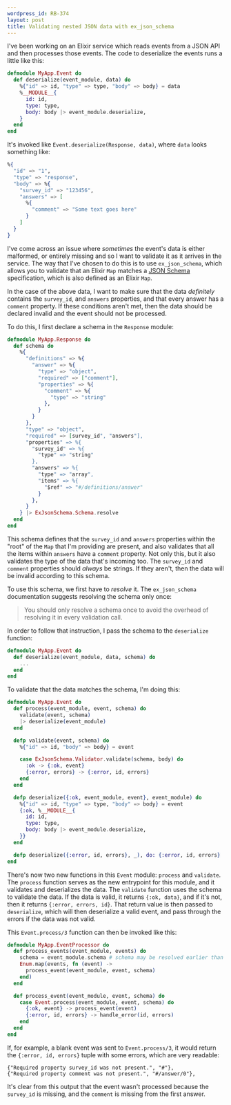 ```yaml
---
wordpress_id: RB-374
layout: post
title: Validating nested JSON data with ex_json_schema
---
```


I've been working on an Elixir service which reads events from a JSON API and then processes those events. The code to deserialize the events runs a little like this:

```elixir
defmodule MyApp.Event do
  def deserialize(event_module, data) do
    %{"id" => id, "type" => type, "body" => body} = data
    %__MODULE__{
      id: id,
      type: type,
      body: body |> event_module.deserialize,
    }
  end
end
```

It's invoked like `Event.deserialize(Response, data)`, where `data` looks something like:

```elixir
%{
  "id" => "1",
  "type" => "response",
  "body" => %{
    "survey_id" => "123456",
    "answers" => [
      %{
        "comment" => "Some text goes here"
      }
    ]
  }
}
```

I've come across an issue where _sometimes_ the event's data is either malformed, or entirely missing and so I want to validate it as it arrives in the service. The way that I've chosen to do this is to use `ex_json_schema`, which allows you to validate that an Elixir `Map`  matches a [JSON Schema](http://json-schema.org/) specification, which is also defined as an Elixir `Map`.

In the case of the above data, I want to make sure that the data _definitely_ contains the `survey_id`, and `answers` properties, and that every answer has a `comment` property. If these conditions aren't met, then the data should be declared invalid and the event should not be processed.

To do this, I first declare a schema in the `Response` module:

```elixir
defmodule MyApp.Response do
  def schema do
    %{
      "definitions" => %{
        "answer" => %{
          "type" => "object",
          "required" => ["comment"],
          "properties" => %{
            "comment" => %{
              "type" => "string"
            },
          }
        }
      },
      "type" => "object",
      "required" => [survey_id", "answers"],
      "properties" => %{
        "survey_id" => %{
          "type" => "string"
        },
        "answers" => %{
          "type" => "array",
          "items" => %{
            "$ref" => "#/definitions/answer"
          }
        },
      }
    } |> ExJsonSchema.Schema.resolve
  end
end
```

This schema defines that the `survey_id` and `answers` properties within the "root" of the `Map` that I'm providing are present, and also validates that all the items within `answers` have a `comment` property. Not only this, but it also validates the type of the data that's incoming too. The `survey_id` and `comment` properties should _always_ be strings. If they aren't, then the data will be invalid according to this schema.

To use this schema, we first have to _resolve_ it. The `ex_json_schema` documentation suggests resolving the schema only once:

> You should only resolve a schema once to avoid the overhead of resolving it in every validation call.

In order to follow that instruction, I pass the schema to the `deserialize` function:

```elixir
defmodule MyApp.Event do
  def deserialize(event_module, data, schema) do
    ...
  end
end
```

To validate that the data matches the schema, I'm doing this:

```elixir
defmodule MyApp.Event do
  def process(event_module, event, schema) do
    validate(event, schema)
    |> deserialize(event_module)
  end

  defp validate(event, schema) do
    %{"id" => id, "body" => body} = event

    case ExJsonSchema.Validator.validate(schema, body) do
      :ok -> {:ok, event}
      {:error, errors} -> {:error, id, errors}
    end
  end

  defp deserialize({:ok, event_module, event}, event_module) do
    %{"id" => id, "type" => type, "body" => body} = event
    {:ok, %__MODULE__{
      id: id,
      type: type,
      body: body |> event_module.deserialize,
    }}
  end

  defp deserialize({:error, id, errors}, _), do: {:error, id, errors}
end
```

There's now two new functions in this `Event` module: `process` and `validate`. The `process` function serves as the new entrypoint for this module, and it validates and deserializes the data. The `validate` function uses the schema to validate the data. If the data is valid, it returns `{:ok, data}`, and if it's not, then it returns `{:error, errors, id}`. That return value is then passed to `deserialize`, which will then deserialize a valid event, and pass through the errors if the data was not valid.

This `Event.process/3` function can then be invoked like this:

```elixir
defmodule MyApp.EventProcessor do
  def process_events(event_module, events) do
    schema = event_module.schema # schema may be resolved earlier than this
    Enum.map(events, fn (event) ->
      process_event(event_module, event, schema)
    end)
  end

  def process_event(event_module, event, schema) do
    case Event.process(event_module, event, schema) do
      {:ok, event} -> process_event(event)
      {:error, id, errors} -> handle_error(id, errors)
    end
  end
end
```

If, for example, a blank event was sent to `Event.process/3`, it would return the `{:error, id, errors}` tuple with some errors, which are very readable:

```
{"Required property survey_id was not present.", "#"},
{"Required property comment was not present.", "#/answer/0"},
```

It's clear from this output that the event wasn't processed because the `survey_id` is missing, and the `comment` is missing from the first answer.
